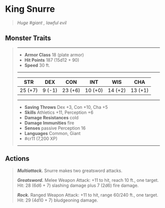 # King Snurre
>*Huge #giant , lawful evil*
## Monster Traits
>___
>- **Armor Class** 18 (plate armor)
>- **Hit Points** 187 (15d12 + 90)
>- **Speed** 30 ft.
>___
>|STR|DEX|CON|INT|WIS|CHA|
>|:---:|:---:|:---:|:---:|:---:|:---:|
>|25 (+7)|9 (-1)|23 (+6)|10 (+0)|14 (+2)|13 (+1)|
>___
>- **Saving Throws** Dex +3, Con +10, Cha +5
>- **Skills** Athletics +11, Perception +6
>- **Damage Resistances** cold
>- **Damage Immunities** fire
>- **Senses** passive Perception 16
>- **Languages** Common, Giant
>- #cr11 (7,200 XP)
>___
## Actions
>***Multiattack.*** Snurre makes two greatsword attacks.  
>
>***Greatsword.*** Melee Weapon Attack: +11 to hit, reach 10 ft., one target. Hit: 28 (6d6 + 7) slashing damage plus 7 (2d6) fire damage.  
>
>***Rock.*** Ranged Weapon Attack: +11 to hit, range 60/240 ft., one target. Hit: 29 (4d10 + 7) bludgeoning damage.